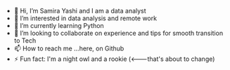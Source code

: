 - 👋 Hi, I’m Samira Yashi and I am a data analyst
- 👀 I’m interested in data analysis and remote work
- 🌱 I’m currently learning Python
- 💞️ I’m looking to collaborate on experience and tips for smooth transition to Tech
- 📫 How to reach me ...here, on Github
- ⚡ Fun fact: I'm a night owl and a rookie (<---that's about to change)

<!---
Samira-Yashi/Samira-Yashi is a ✨ special ✨ repository because its `README.md` (this file) appears on your GitHub profile.
You can click the Preview link to take a look at your changes.
--->
